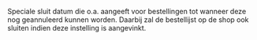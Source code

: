 Speciale sluit datum die o.a. aangeeft voor bestellingen tot wanneer deze nog geannuleerd kunnen worden. Daarbij zal de bestellijst op de shop ook sluiten indien deze instelling is aangevinkt. 